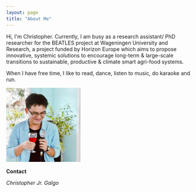 ```yaml
---
layout: page
title: "About Me"
---
```


Hi, I'm Christopher. Currently, I am busy as a research assistant/ PhD researcher for the BEATLES project at Wageningen University and Research, a project funded by Horizon Europe which aims to propose innovative, systemic solutions to encourage long-term & large-scale transitions to sustainable, productive & climate smart agri-food systems.

When I have free time, I like to read, dance, listen to music, do karaoke and run. 

<img src="/assets/images/profilepic.jpeg" width="200">

**Contact**

*Christopher Jr. Galgo*  


